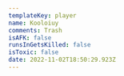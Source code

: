 ```yaml
---
templateKey: player
name: Kooloiuy
comments: Trash
isAFK: false
runsInGetsKilled: false
isToxic: false
date: 2022-11-02T18:50:29.923Z
---
```

